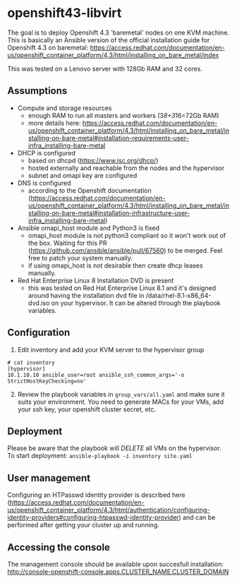 # openshift43-libvirt

The goal is to deploy Openshift 4.3 'baremetal' nodes on one KVM machine. This is basically an Ansible version of the official installation guide for Openshift 4.3 on baremetal: https://access.redhat.com/documentation/en-us/openshift_container_platform/4.3/html/installing_on_bare_metal/index

This was tested on a Lenovo server with 128Gb RAM and 32 cores.

## Assumptions
- Compute and storage resources
  - enough RAM to run all masters and workers (3*8+3*16=72Gb RAM)
  - more details here: https://access.redhat.com/documentation/en-us/openshift_container_platform/4.3/html/installing_on_bare_metal/installing-on-bare-metal#installation-requirements-user-infra_installing-bare-metal
- DHCP is configured
  - based on dhcpd (https://www.isc.org/dhcp/)
  - hosted externally and reachable from the nodes and the hypervisor 
  - subnet and omapi key are configured
- DNS is configured 
  - according to the Openshift documentation (https://access.redhat.com/documentation/en-us/openshift_container_platform/4.3/html/installing_on_bare_metal/installing-on-bare-metal#installation-infrastructure-user-infra_installing-bare-metal)
- Ansible omapi_host module and Python3 is fixed
  - omapi_host module is not python3 compliant so it won't work out of the box. Waiting for this PR (https://github.com/ansible/ansible/pull/67560) to be merged. Feel free to patch your system manually.
  - if using omapi_host is not desirable then create dhcp leases manually.
- Red Hat Enterprise Linux 8 Installation DVD is present
  - this was tested on Red Hat Enterprise Linux 8.1 and it's designed around having the installation dvd file in /data/rhel-8.1-x86_64-dvd.iso on your hypervisor. It can be altered through the playbook variables.

## Configuration
1. Edit inventory and add your KVM server to the hypervisor group
```
# cat inventory
[hypervisor]
10.1.10.10 ansible_user=root ansible_ssh_common_args='-o StrictHostKeyChecking=no'
```
2. Review the playbook variables in `group_vars/all.yaml` and make sure it suits your environment. You need to generate MACs for your VMs, add your ssh key, your openshift cluster secret, etc.

## Deployment
Please be aware that the playbook will *DELETE* all VMs on the hypervisor. 
To start deployment: `ansible-playbook -i inventory site.yaml`

## User management
Configuring an HTPasswd identity provider is described here (https://access.redhat.com/documentation/en-us/openshift_container_platform/4.3/html/authentication/configuring-identity-providers#configuring-htpasswd-identity-provider) and can be performed after getting your cluster up and running.

## Accessing the console
The management console should be available upon succesfull installation: http://console-openshift-console.apps.CLUSTER_NAME.CLUSTER_DOMAIN